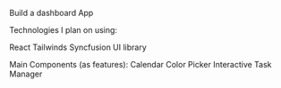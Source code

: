 Build a dashboard App

Technologies I plan on using:

React
Tailwinds
Syncfusion UI library

Main Components (as features):
Calendar
Color Picker
Interactive Task Manager
